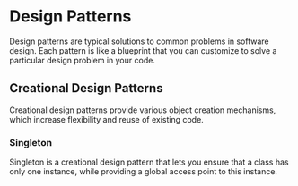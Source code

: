 # Design Patterns
Design patterns are typical solutions to common problems in software design. Each pattern is like a blueprint that you can customize to solve a particular design problem in your code.

## Creational Design Patterns
Creational design patterns provide various object creation mechanisms, which increase flexibility and reuse of existing code.

### Singleton
Singleton is a creational design pattern that lets you ensure that a class has only one instance, while providing a global access point to this instance.
